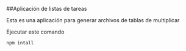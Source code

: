 ##Aplicación de listas de tareas

Esta es una aplicación para generar archivos de tablas de multiplicar

Ejecutar este comando 

```
npm intall
```